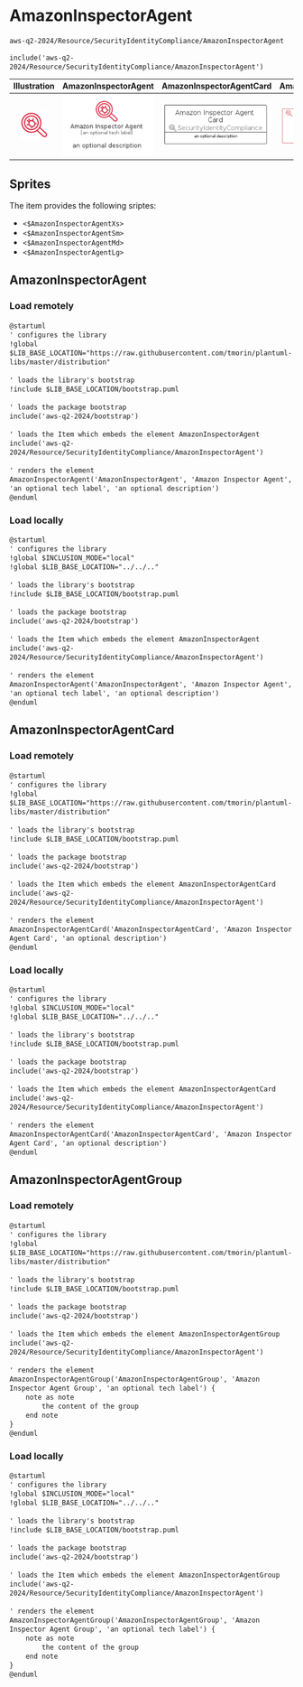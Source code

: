# AmazonInspectorAgent


```text
aws-q2-2024/Resource/SecurityIdentityCompliance/AmazonInspectorAgent
```

```text
include('aws-q2-2024/Resource/SecurityIdentityCompliance/AmazonInspectorAgent')
```



| Illustration | AmazonInspectorAgent | AmazonInspectorAgentCard | AmazonInspectorAgentGroup |
| :---: | :---: | :---: | :---: |
| ![illustration for Illustration](../../../aws-q2-2024/Resource/SecurityIdentityCompliance/AmazonInspectorAgent.png) | ![illustration for AmazonInspectorAgent](../../../aws-q2-2024/Resource/SecurityIdentityCompliance/AmazonInspectorAgent.Local.png) | ![illustration for AmazonInspectorAgentCard](../../../aws-q2-2024/Resource/SecurityIdentityCompliance/AmazonInspectorAgentCard.Local.png) | ![illustration for AmazonInspectorAgentGroup](../../../aws-q2-2024/Resource/SecurityIdentityCompliance/AmazonInspectorAgentGroup.Local.png) |



## Sprites
The item provides the following sriptes:

- `<$AmazonInspectorAgentXs>`
- `<$AmazonInspectorAgentSm>`
- `<$AmazonInspectorAgentMd>`
- `<$AmazonInspectorAgentLg>`





## AmazonInspectorAgent

### Load remotely
```plantuml
@startuml
' configures the library
!global $LIB_BASE_LOCATION="https://raw.githubusercontent.com/tmorin/plantuml-libs/master/distribution"

' loads the library's bootstrap
!include $LIB_BASE_LOCATION/bootstrap.puml

' loads the package bootstrap
include('aws-q2-2024/bootstrap')

' loads the Item which embeds the element AmazonInspectorAgent
include('aws-q2-2024/Resource/SecurityIdentityCompliance/AmazonInspectorAgent')

' renders the element
AmazonInspectorAgent('AmazonInspectorAgent', 'Amazon Inspector Agent', 'an optional tech label', 'an optional description')
@enduml
```

### Load locally
```plantuml
@startuml
' configures the library
!global $INCLUSION_MODE="local"
!global $LIB_BASE_LOCATION="../../.."

' loads the library's bootstrap
!include $LIB_BASE_LOCATION/bootstrap.puml

' loads the package bootstrap
include('aws-q2-2024/bootstrap')

' loads the Item which embeds the element AmazonInspectorAgent
include('aws-q2-2024/Resource/SecurityIdentityCompliance/AmazonInspectorAgent')

' renders the element
AmazonInspectorAgent('AmazonInspectorAgent', 'Amazon Inspector Agent', 'an optional tech label', 'an optional description')
@enduml
```

## AmazonInspectorAgentCard

### Load remotely
```plantuml
@startuml
' configures the library
!global $LIB_BASE_LOCATION="https://raw.githubusercontent.com/tmorin/plantuml-libs/master/distribution"

' loads the library's bootstrap
!include $LIB_BASE_LOCATION/bootstrap.puml

' loads the package bootstrap
include('aws-q2-2024/bootstrap')

' loads the Item which embeds the element AmazonInspectorAgentCard
include('aws-q2-2024/Resource/SecurityIdentityCompliance/AmazonInspectorAgent')

' renders the element
AmazonInspectorAgentCard('AmazonInspectorAgentCard', 'Amazon Inspector Agent Card', 'an optional description')
@enduml
```

### Load locally
```plantuml
@startuml
' configures the library
!global $INCLUSION_MODE="local"
!global $LIB_BASE_LOCATION="../../.."

' loads the library's bootstrap
!include $LIB_BASE_LOCATION/bootstrap.puml

' loads the package bootstrap
include('aws-q2-2024/bootstrap')

' loads the Item which embeds the element AmazonInspectorAgentCard
include('aws-q2-2024/Resource/SecurityIdentityCompliance/AmazonInspectorAgent')

' renders the element
AmazonInspectorAgentCard('AmazonInspectorAgentCard', 'Amazon Inspector Agent Card', 'an optional description')
@enduml
```

## AmazonInspectorAgentGroup

### Load remotely
```plantuml
@startuml
' configures the library
!global $LIB_BASE_LOCATION="https://raw.githubusercontent.com/tmorin/plantuml-libs/master/distribution"

' loads the library's bootstrap
!include $LIB_BASE_LOCATION/bootstrap.puml

' loads the package bootstrap
include('aws-q2-2024/bootstrap')

' loads the Item which embeds the element AmazonInspectorAgentGroup
include('aws-q2-2024/Resource/SecurityIdentityCompliance/AmazonInspectorAgent')

' renders the element
AmazonInspectorAgentGroup('AmazonInspectorAgentGroup', 'Amazon Inspector Agent Group', 'an optional tech label') {
    note as note
        the content of the group
    end note
}
@enduml
```

### Load locally
```plantuml
@startuml
' configures the library
!global $INCLUSION_MODE="local"
!global $LIB_BASE_LOCATION="../../.."

' loads the library's bootstrap
!include $LIB_BASE_LOCATION/bootstrap.puml

' loads the package bootstrap
include('aws-q2-2024/bootstrap')

' loads the Item which embeds the element AmazonInspectorAgentGroup
include('aws-q2-2024/Resource/SecurityIdentityCompliance/AmazonInspectorAgent')

' renders the element
AmazonInspectorAgentGroup('AmazonInspectorAgentGroup', 'Amazon Inspector Agent Group', 'an optional tech label') {
    note as note
        the content of the group
    end note
}
@enduml
```

